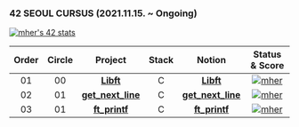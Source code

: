 ### 42 SEOUL CURSUS (2021.11.15. ~ Ongoing)
[![mher's 42 stats](https://badge42.herokuapp.com/api/stats/mher)](https://github.com/JaeSeoKim/badge42)


 |Order|Circle|Project|Stack|Notion|Status & Score|
 |:---:|:---:|:---:|:---:|:---:|:---:|
 |01|00|[**Libft**](https://github.com/hermin9804/42Cursus/tree/main/libft)|C|[**Libft**](https://iodized-sailfish-b0c.notion.site/Libft-465972716dbe4e8ebdce69962bc27265)|[![mher](https://badge42.herokuapp.com/api/project/mher/Libft)](https://github.com/JaeSeoKim/badge42)|
 |02|01|[**get_next_line**](https://github.com/hermin9804/42Cursus/tree/main/get_next_line)|C|[**get_next_line**](https://iodized-sailfish-b0c.notion.site/get-next-line-ea4fbc184ee042dc9e8880a96715d4ba)|[![mher](https://badge42.herokuapp.com/api/project/mher/get_next_line)](https://github.com/JaeSeoKim/badge42)|
 |03|01|[**ft_printf**](https://github.com/hermin9804/42Cursus/tree/main/ft_printf)|C|[**ft_printf**](https://iodized-sailfish-b0c.notion.site/ft_printf-1509eabee08744a6b3dafc0876c493c4)|[![mher](https://badge42.herokuapp.com/api/project/mher/ft_printf)](https://github.com/JaeSeoKim/badge42)|
